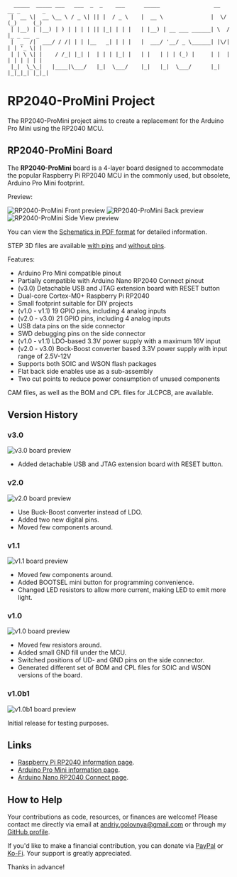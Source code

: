 ```
  _____  _____ ___   ___  _  _    ___      _____                 __  __ _       _ 
 |  __ \|  __ \__ \ / _ \| || |  / _ \    |  __ \               |  \/  (_)     (_)
 | |__) | |__) | ) | | | | || |_| | | |   | |__) | __ ___ ______| \  / |_ _ __  _ 
 |  _  /|  ___/ / /| | | |__   _| | | |   |  ___/ '__/ _ \______| |\/| | | '_ \| |
 | | \ \| |    / /_| |_| |  | | | |_| |   | |   | | | (_) |     | |  | | | | | | |
 |_|  \_\_|   |____|\___/   |_|  \___/    |_|   |_|  \___/      |_|  |_|_|_| |_|_|
```

# RP2040-ProMini Project

The RP2040-ProMini project aims to create a replacement for the Arduino Pro Mini using the RP2040 MCU.

## RP2040-ProMini Board

The **RP2040-ProMini** board is a 4-layer board designed to accommodate the popular Raspberry Pi RP2040 MCU in the commonly used, but obsolete, Arduino Pro Mini footprint.

Preview:

![RP2040-ProMini Front preview](img/Front.png)
![RP2040-ProMini Back preview](img/Back.png)
![RP2040-ProMini Side View preview](img/SideView.png)

You can view the [Schematics in PDF format](doc/RP2040-ProMini.pdf) for detailed information.

STEP 3D files are available [with pins](doc/RP2040-ProMini-with-pins.step) and [without pins](doc/RP2040-ProMini-board.step).

Features:

- Arduino Pro Mini compatible pinout
- Partially compatible with Arduino Nano RP2040 Connect pinout
- (v3.0) Detachable USB and JTAG extension board with RESET button
- Dual-core Cortex-M0+ Raspberry Pi RP2040
- Small footprint suitable for DIY projects
- (v1.0 - v1.1) 19 GPIO pins, including 4 analog inputs
- (v2.0 - v3.0) 21 GPIO pins, including 4 analog inputs
- USB data pins on the side connector
- SWD debugging pins on the side connector
- (v1.0 - v1.1) LDO-based 3.3V power supply with a maximum 16V input 
- (v2.0 - v3.0) Bock-Boost converter based 3.3V power supply with input range of 2.5V-12V
- Supports both SOIC and WSON flash packages
- Flat back side enables use as a sub-assembly
- Two cut points to reduce power consumption of unused components

CAM files, as well as the BOM and CPL files for JLCPCB, are available.

## Version History

### v3.0

![v3.0 board preview](img/v3.0.png)

- Added detachable USB and JTAG extension board with RESET button.

### v2.0

![v2.0 board preview](img/v2.0.png)

- Use Buck-Boost converter instead of LDO.
- Added two new digital pins.
- Moved few components around.

### v1.1

![v1.1 board preview](img/v1.1.png)

- Moved few components around.
- Added BOOTSEL mini button for programming convenience.
- Changed LED resistors to allow more current, making LED to emit more light.

### v1.0

![v1.0 board preview](img/v1.0.png)

- Moved few resistors around.
- Added small GND fill under the MCU.
- Switched positions of UD- and GND pins on the side connector.
- Generated different set of BOM and CPL files for SOIC and WSON versions of the board.

### v1.0b1

![v1.0b1 board preview](img/v1.0b1.png)

Initial release for testing purposes.

## Links

- [Raspberry Pi RP2040 information page](https://www.raspberrypi.com/documentation/microcontrollers/rp2040.html).
- [Arduino Pro Mini information page](https://docs.arduino.cc/retired/boards/arduino-pro-mini).
- [Arduino Nano RP2040 Connect page](https://docs.arduino.cc/hardware/nano-rp2040-connect).

## How to Help

Your contributions as code, resources, or finances are welcome! Please contact me directly via email at andriy.golovnya@gmail.com or through my [GitHub profile](https://github.com/red-scorp).

If you'd like to make a financial contribution, you can donate via [PayPal](http://paypal.me/redscorp) or [Ko-Fi](http://ko-fi.com/redscorp). Your support is greatly appreciated.

Thanks in advance!